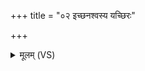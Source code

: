 +++
title = "०२ इच्छनश्वस्य यच्छिरः"

+++
<details><summary>मूलम् (VS)</summary>

इ॒च्छनश्व॑स्य॒ यच्छिरः॒ पर्व॑ते॒ष्वप॑श्रितम्।  
तद्वि॑दच्छर्य॒णाव॑ति ॥
</details>